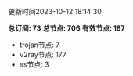 更新时间2023-10-12 18:14:30

**总订阅: 73**
**总节点: 706**
**有效节点: 187**
- trojan节点: 7
- v2ray节点: 177
- ss节点: 3
